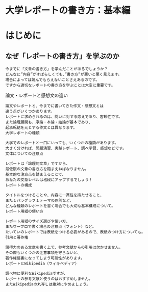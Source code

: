 大学レポートの書き方：基本編
====

# はじめに

##  なぜ「レポートの書き方」を学ぶのか

    今までに「文章の書き方」を学んだことがあるでしょうか？
    どんなに”内容”がすばらしくても、”書き方”が悪いと悪く見えます。
    場合によっては読んでもらえないことさえあるのです。
    ですから適切なレポートの書き方を学ぶことは大変に重要です。

論文・レポートと感想文の違い

    論文やレポートと、今までに書いてきた作文・感想文とは
    違う点がいくつかあります。
    レポートに求められるのは、問いに対する応えであり、客観性です。
    また論理展開も、序論・本論・結論が基本であり、
    起承転結を元とする作文とは異なります。
    大学レポートの種類

    大学でのレポートと一口にいっても、いくつかの種類があります。
    大きく分ければ、問題演習、実験レポート、調べ学習、感想などです。
    文体についての注意点

    レポートは「論理的文章」ですから、
    最低限の文章の書き方を踏まえねばなりません。
    基本的な注意点を踏まえることで、
    あなたの文章レベルは格段にアップするでしょう！
    レポートの構成

    タイトルをつけることや、内容に一貫性を持たせること、
    また１パラグラフ１テーマの原則など、
    どんな種類のレポートを書く場合でも大切な基本構成について。
    レポート用紙の使い方

    レポート用紙のサイズ選びや使い方、
    またワープロで書く場合の注意点（フォント）など。
    たいていのレポートでは表紙をつける必要があるので、表紙のつけ方についても。
    引用と著作権

    説得力のある文章を書く上で、参考文献からの引用は欠かせません。
    その際もいくつかの注意事項を守らないと、
    著作権侵害になってしまう可能性があります。
    レポートとWikipedia（ウィキペディア）

    調べ物に便利なWikipediaですが、
    レポートの参考文献と使うのはおすすめしません。
    またWikipediaの丸写しは絶対にやめましょう。

